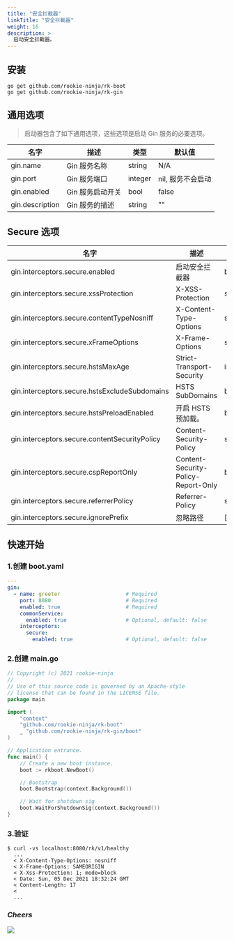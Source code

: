 ```yaml
---
title: "安全拦截器"
linkTitle: "安全拦截器"
weight: 16
description: >
  启动安全拦截器。
---
```


## 安装
```shell script
go get github.com/rookie-ninja/rk-boot
go get github.com/rookie-ninja/rk-gin
```

## 通用选项
> 启动器包含了如下通用选项，这些选项是启动 Gin 服务的必要选项。

| 名字 | 描述 | 类型 | 默认值 |
| ------ | ------ | ------ | ------ |
| gin.name | Gin 服务名称 | string | N/A |
| gin.port | Gin 服务端口 | integer | nil, 服务不会启动 |
| gin.enabled | Gin 服务启动开关 | bool | false |
| gin.description | Gin 服务的描述 | string | "" |

## Secure 选项
| 名字 | 描述 | 类型 | 默认值 |
| ------ | ------ | ------ | ------ |
| gin.interceptors.secure.enabled | 启动安全拦截器 | boolean | false |
| gin.interceptors.secure.xssProtection | X-XSS-Protection | string | "1; mode=block" |
| gin.interceptors.secure.contentTypeNosniff | X-Content-Type-Options | string | nosniff |
| gin.interceptors.secure.xFrameOptions | X-Frame-Options | string | SAMEORIGIN |
| gin.interceptors.secure.hstsMaxAge | Strict-Transport-Security | int | 0 |
| gin.interceptors.secure.hstsExcludeSubdomains | HSTS SubDomains | bool | false |
| gin.interceptors.secure.hstsPreloadEnabled | 开启 HSTS 预加载。 | bool | false |
| gin.interceptors.secure.contentSecurityPolicy | Content-Security-Policy | string | "" |
| gin.interceptors.secure.cspReportOnly | Content-Security-Policy-Report-Only | bool | false |
| gin.interceptors.secure.referrerPolicy | Referrer-Policy | string | "" |
| gin.interceptors.secure.ignorePrefix | 忽略路径 | []string | [] |

## 快速开始
### 1.创建 boot.yaml
```yaml
---
gin:
  - name: greeter                     # Required
    port: 8080                        # Required
    enabled: true                     # Required
    commonService:
      enabled: true                   # Optional, default: false
    interceptors:
      secure:
        enabled: true                 # Optional, default: false
```

### 2.创建 main.go
```go
// Copyright (c) 2021 rookie-ninja
//
// Use of this source code is governed by an Apache-style
// license that can be found in the LICENSE file.
package main

import (
	"context"
	"github.com/rookie-ninja/rk-boot"
	_ "github.com/rookie-ninja/rk-gin/boot"
)

// Application entrance.
func main() {
	// Create a new boot instance.
	boot := rkboot.NewBoot()

	// Bootstrap
	boot.Bootstrap(context.Background())

	// Wait for shutdown sig
	boot.WaitForShutdownSig(context.Background())
}
```

### 3.验证
```shell script
$ curl -vs localhost:8080/rk/v1/healthy
  ...
  < X-Content-Type-Options: nosniff
  < X-Frame-Options: SAMEORIGIN
  < X-Xss-Protection: 1; mode=block
  < Date: Sun, 05 Dec 2021 18:32:24 GMT
  < Content-Length: 17
  <
  ...
```

### _**Cheers**_
![](/bootstrapper/user-guide/cheers.png)